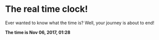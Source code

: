 # The real time clock!

Ever wanted to know what the time is? Well, your journey is about to end!

**The time is Nov 06, 2017, 01:28**